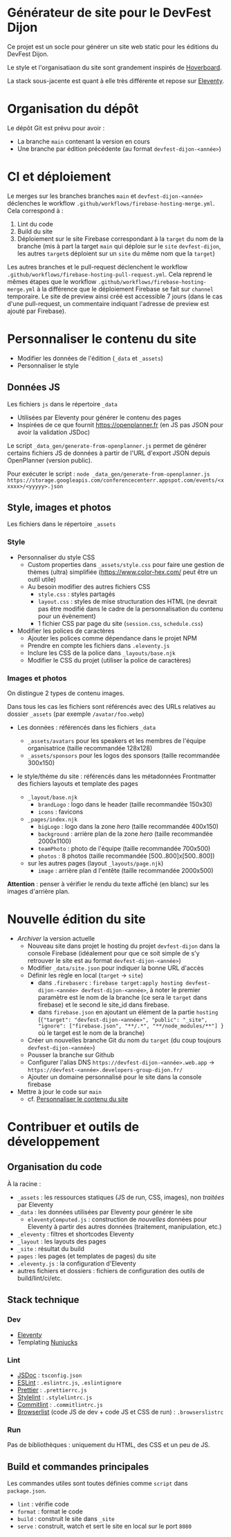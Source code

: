 # Générateur de site pour le DevFest Dijon

Ce projet est un socle pour générer un site web static pour les éditions du DevFest Dijon.

Le style et l'organisatiaon du site sont grandement inspirés de [Hoverboard](https://github.com/gdg-x/hoverboard).

La stack sous-jacente est quant à elle très différente et repose sur [Eleventy](https://www.11ty.dev/).

# Organisation du dépôt

Le dépôt Git est prévu pour avoir :

- La branche `main` contenant la version en cours
- Une branche par édition précédente (au format `devfest-dijon-<année>`)

# CI et déploiement

Le merges sur les branches branches `main` et `devfest-dijon-<année>` déclenches le workflow `.github/workflows/firebase-hosting-merge.yml`.
Cela correspond à :

1. Lint du code
2. Build du site
3. Déploiement sur le site Firebase correspondant à la `target` du nom de la branche (mis à part la target `main` qui déploie sur le `site` `devfest-dijon`, les autres `target`s déploient sur un `site` du même nom que la `target`)

Les autres branches et le pull-request déclenchent le workflow `.github/workflows/firebase-hosting-pull-request.yml`.
Cela reprend le mêmes étapes que le workflow `.github/workflows/firebase-hosting-merge.yml` à la différence que le déploiement Firebase se fait sur `channel` temporaire.
Le site de preview ainsi créé est accessible 7 jours (dans le cas d'une pull-request, un commentaire indiquant l'adresse de preview est ajouté par Firebase).

# Personnaliser le contenu du site

- Modifier les données de l'édition (`_data` et `_assets`)
- Personnaliser le style

## Données JS

Les fichiers `js` dans le répertoire `_data`

- Utilisées par Eleventy pour générer le contenu des pages
- Inspirées de ce que fournit https://openplanner.fr (en JS pas JSON pour avoir la validation JSDoc)

Le script `_data_gen/generate-from-openplanner.js` permet de générer certains fichiers JS de données à partir de l'URL d'export JSON depuis OpenPlanner (version public).

Pour exécuter le script : `node _data_gen/generate-from-openplanner.js https://storage.googleapis.com/conferencecenterr.appspot.com/events/<xxxxx>/<yyyyy>.json`

## Style, images et photos

Les fichiers dans le répertoire `_assets`

### Style

- Personnaliser du style CSS
  - Custom properties dans `_assets/style.css` pour faire une gestion de thèmes (ultra) simplifiée (https://www.color-hex.com/ peut être un outil utile)
  - Au besoin modifier des autres fichiers CSS
    - `style.css` : styles partagés
    - `layout.css` : styles de mise structuration des HTML (ne devrait pas être modifié dans le cadre de la personnalisation du contenu pour un évènement)
    - 1 fichier CSS par page du site (`session.css`, `schedule.css`)
- Modifier les polices de caractères
  - Ajouter les polices comme dépendance dans le projet NPM
  - Prendre en compte les fichiers dans `.eleventy.js`
  - Inclure les CSS de la police dans `_layouts/base.njk`
  - Modifier le CSS du projet (utiliser la police de caractères)

### Images et photos

On distingue 2 types de contenu images.

Dans tous les cas les fichiers sont référencés avec des URLs relatives au dossier `_assets` (par exemple `/avatar/foo.webp`)

- Les données : référencés dans les fichiers `_data`

  - `_assets/avatars` pour les speakers et les membres de l'équipe organisatrice (taille recommandée 128x128)
  - `_assets/sponsors` pour les logos des sponsors (taille recommandée 300x150)

- le style/thème du site : référencés dans les métadonnées Frontmatter des fichiers layouts et template des pages
  - `_layout/base.njk`
    - `brandLogo` : logo dans le header (taille recommandée 150x30)
    - `icons` : favicons
  - `_pages/index.njk`
    - `bigLogo` : logo dans la zone _hero_ (taille recommandée 400x150)
    - `background` : arrière plan de la zone _hero_ (taille recommandée 2000x1100)
    - `teamPhoto` : photo de l'équipe (taille recommandée 700x500)
    - `photos` : 8 photos (taille recommandée [500..800]x[500..800])
  - sur les autres pages (layout `_layouts/page.njk`)
    - `image` : arrière plan d l'entête (taille recommandée 2000x500)

**Attention** : penser à vérifier le rendu du texte affiché (en blanc) sur les images d'arrière plan.

# Nouvelle édition du site

- _Archiver_ la version actuelle
  - Nouveau site dans projet le hosting du projet `devfest-dijon` dans la console Firebase (idéalement pour que ce soit simple de s'y retrouver le site est au format `devfest-dijon-<année>`)
  - Modifier `_data/site.json` pour indiquer la bonne URL d'accès
  - Définir les règle en local (`target` → `site`)
    - dans `.firebaserc` : `firebase target:apply hosting devfest-dijon-<année> devfest-dijon-<année>`, à noter le premier paramètre est le nom de la branche (ce sera le `target` dans firebase) et le second le site_id dans firebase.
    - dans `firebase.json` en ajoutant un élément de la partie `hosting` (`{"target": "devfest-dijon-<année>", "public": "_site", "ignore": ["firebase.json", "**/.*", "**/node_modules/**"] }` où le target est le nom de la branche)
  - Créer un nouvelles branche Git du nom du `target` (du coup toujours `devfest-dijon-<année>`)
  - Pousser la branche sur Github
  - Configurer l'alias DNS `https://devfest-dijon-<année>.web.app` → `https://devfest-<année>.developers-group-dijon.fr/`
  - Ajouter un domaine personnalisé pour le site dans la console firebase
- Mettre à jour le code sur `main`
  - cf. [Personnaliser le contenu du site](#personnaliser-le-contenu-du-site)

# Contribuer et outils de développement

## Organisation du code

À la racine :

- `_assets` : les ressources statiques (JS de run, CSS, images), non _traitées_ par Eleventy
- `_data` : les données utilisées par Eleventy pour générer le site
  - `eleventyComputed.js` : construction de _nouvelles_ données pour Eleventy à partir des autres données (traitement, manipulation, etc.)
- `_eleventy` : filtres et shortcodes Eleventy
- `_layout` : les layouts des pages
- `_site` : résultat du build
- `pages` : les pages (et templates de pages) du site
- `.eleventy.js` : la configuration d'Eleventy
- autres fichiers et dossiers : fichiers de configuration des outils de build/lint/ci/etc.

## Stack technique

### Dev

- [Eleventy](https://www.11ty.dev/)
- Templating [Nunjucks](https://mozilla.github.io/nunjucks/)

### Lint

- [JSDoc](https://jsdoc.app/) : `tsconfig.json`
- [ESLint](https://eslint.org/) : `.eslintrc.js`, `.eslintignore`
- [Prettier](https://prettier.io/) : `.prettierrc.js`
- [Stylelint](https://stylelint.io/) : `.stylelintrc.js`
- [Commitlint](https://commitlint.js.org/) : `.commitlintrc.js`
- [Browserlist](https://browsersl.ist/) (code JS de dev + code JS et CSS de run) : `.browserslistrc`

### Run

Pas de bibliothèques : uniquement du HTML, des CSS et un peu de JS.

## Build et commandes principales

Les commandes utiles sont toutes définies comme `script` dans `package.json`.

- `lint` : vérifie code
- `format` : format le code
- `build` : construit le site dans `_site`
- `serve` : construit, watch et sert le site en local sur le port `8080`
